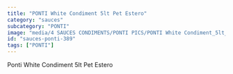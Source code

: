 ```yaml
---
title: "PONTI White Condiment 5lt Pet Estero"
category: "sauces"
subcategory: "PONTI"
image: "media/4 SAUCES CONDIMENTS/PONTI PICS/PONTI White Condiment_5lt_PET_ESTERO.png"
id: "sauces-ponti-389"
tags: ["PONTI"]
---
```


Ponti White Condiment 5lt Pet Estero

